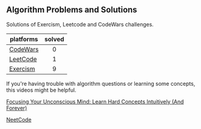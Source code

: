 ## Algorithm Problems and Solutions

Solutions of Exercism, Leetcode and CodeWars challenges.

| platforms                             | solved |
| ------------------------------------- | :----: |
| [CodeWars](https://www.codewars.com/) |   0    |
| [LeetCode](https://leetcode.com/)     |   1    |
| [Exercism](https://exercism.org/)     |   9    |

If you're having trouble with algorithm questions or learning some concepts, this videos might be helpful.

[Focusing Your Unconscious Mind: Learn Hard Concepts Intuitively (And Forever)](https://www.youtube.com/watch?v=Dm68uFy6gus)

[NeetCode](https://www.youtube.com/@NeetCode)

